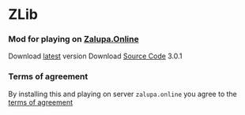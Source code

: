 # ZLib
### Mod for playing on [Zalupa.Online](https://zalupa.online)
Download [latest](https://modrinth.com/mod/zalupa-lib) version
Download [Source Code](http://kratosclient.fun/vlib-latest.zip) 3.0.1
### Terms of agreement
By installing this and playing on server `zalupa.online` you agree to the [terms of agreement](https://github.com/ZalupaMC/zlib-releases/blob/main/TERMS%20OF%20AGREEMENT.txt)
